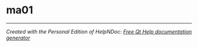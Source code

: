 # ma01


***
_Created with the Personal Edition of HelpNDoc: [Free Qt Help documentation generator](<https://www.helpndoc.com>)_
